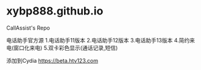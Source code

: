 # xybp888.github.io
CallAssist's Repo

电话助手官方源
1.电话助手11版本
2.电话助手12版本
3.电话助手13版本
4.简约来电(窗口化来电)
5.双卡彩色显示(通话记录,短信)

添加到Cydia https://beta.htv123.com
